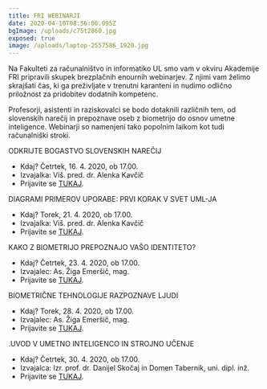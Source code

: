```yaml
---
title: FRI WEBINARJI
date: 2020-04-10T08:56:06.095Z
bgImage: /uploads/c75t2860.jpg
exposed: true
image: /uploads/laptop-2557586_1920.jpg
---
```

Na Fakulteti za računalništvo in informatiko UL smo vam v okviru Akademije FRI pripravili skupek brezplačnih enournih webinarjev. Z njimi vam želimo skrajšati čas, ki ga preživljate v trenutni karanteni in nudimo odlično priložnost za pridobitev dodatnih kompetenc. 

Profesorji, asistenti in raziskovalci se bodo dotaknili različnih tem, od slovenskih narečij in prepoznave oseb z biometrijo do osnov umetne inteligence. Webinarji so namenjeni tako popolnim laikom kot tudi računalniški stroki. 

ODKRIJTE BOGASTVO SLOVENSKIH NAREČIJ

* Kdaj? Četrtek, 16. 4. 2020, ob 17.00.
* Izvajalka: Viš. pred. dr. Alenka Kavčič
* Prijavite se [TUKAJ](https://docs.google.com/forms/d/e/1FAIpQLSfE5Zu66HVbsILUIwPI6NMpn3Tn6lqAi-_bbbNXZ38JVNTLUg/viewform?usp=sf_link).

DIAGRAMI PRIMEROV UPORABE: PRVI KORAK V SVET UML-JA

* Kdaj? Torek, 21. 4. 2020, ob 17.00.
* Izvajalka: Viš. pred. dr. Alenka Kavčič
* Prijavite se [TUKAJ](https://docs.google.com/forms/d/e/1FAIpQLSc4vDunfh9uoRDgp2PIqxzZeUUgFnsvFCfQZhAkhExK15avEw/viewform?usp=sf_link).

KAKO Z BIOMETRIJO PREPOZNAJO VAŠO IDENTITETO?

* Kdaj? Četrtek, 23. 4. 2020, ob 17.00.
* Izvajalec: As. Žiga Emeršič, mag.
* Prijavite se [TUKAJ](https://docs.google.com/forms/d/e/1FAIpQLSdb_EiJzlRbTGKHN7FJtayRBIxeps7qncwAnrmCHNhtIM3EJQ/viewform?usp=sf_link).

BIOMETRIČNE TEHNOLOGIJE RAZPOZNAVE LJUDI

* Kdaj? Torek, 28. 4. 2020, ob 17.00.
* Izvajalec: As. Žiga Emeršič, mag.
* Prijavite se [TUKAJ](https://docs.google.com/forms/d/e/1FAIpQLSeAsyUDyRKxGiR2UBHkQuNRu-4j5JyGzcA6-45OI1gjX3xKcg/viewform?usp=sf_link).

.UVOD V UMETNO INTELIGENCO IN STROJNO UČENJE

* Kdaj? Četrtek, 30. 4. 2020, ob 17.00.
* Izvajalca: Izr. prof. dr. Danijel Skočaj in Domen Tabernik, uni. dipl. inž.
* Prijavite se [TUKAJ](https://docs.google.com/forms/d/e/1FAIpQLSeKmSeSef8Uih7d-KW443wAZgZ8z0Agx-YVFYJ7-4adibt6kw/viewform?usp=sf_link).